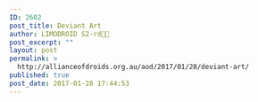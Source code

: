 ```yaml
---
ID: 2602
post_title: Deviant Art
author: LIMODROID S2-rd🔭🔬
post_excerpt: ""
layout: post
permalink: >
  http://allianceofdroids.org.au/aod/2017/01/28/deviant-art/
published: true
post_date: 2017-01-28 17:44:53
---
```

<script src="//assets.juicer.io/embed.js" type="text/javascript"></script>
<link href="//assets.juicer.io/embed.css" media="all" rel="stylesheet" type="text/css" />
<ul class="juicer-feed" data-feed-id="droidology"><h1 class="referral"><a href="https://www.juicer.io">